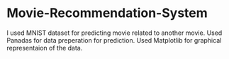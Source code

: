 # Movie-Recommendation-System
I used MNIST dataset for predicting movie related to another movie.
Used Panadas for data preperation for prediction.
Used Matplotlib for graphical representaion of the data.
